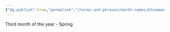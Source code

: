 ```yaml
---
{"dg-publish":true,"permalink":"/terms-and-phrases/month-names/bloomwave/"}
---
```


Third month of the year - Spring